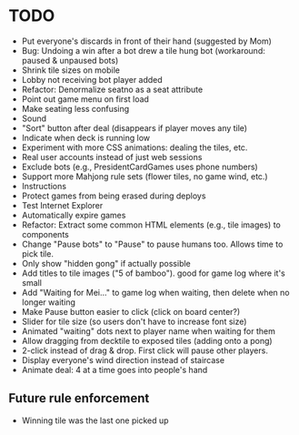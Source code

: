 # TODO

- Put everyone's discards in front of their hand (suggested by Mom)
- Bug: Undoing a win after a bot drew a tile hung bot (workaround: paused & unpaused bots)
- Shrink tile sizes on mobile
- Lobby not receiving bot player added
- Refactor: Denormalize seatno as a seat attribute
- Point out game menu on first load
- Make seating less confusing
- Sound
- "Sort" button after deal (disappears if player moves any tile)
- Indicate when deck is running low
- Experiment with more CSS animations: dealing the tiles, etc.
- Real user accounts instead of just web sessions
- Exclude bots (e.g., PresidentCardGames uses phone numbers)
- Support more Mahjong rule sets (flower tiles, no game wind, etc.)
- Instructions
- Protect games from being erased during deploys
- Test Internet Explorer
- Automatically expire games
- Refactor: Extract some common HTML elements (e.g., tile images) to components
- Change "Pause bots" to "Pause" to pause humans too. Allows time to pick tile.
- Only show "hidden gong" if actually possible
- Add titles to tile images ("5 of bamboo"). good for game log where it's small
- Add "Waiting for Mei..." to game log when waiting, then delete when no longer waiting
- Make Pause button easier to click (click on board center?)
- Slider for tile size (so users don't have to increase font size)
- Animated "waiting" dots next to player name when waiting for them
- Allow dragging from decktile to exposed tiles (adding onto a pong)
- 2-click instead of drag & drop. First click will pause other players.
- Display everyone's wind direction instead of staircase
- Animate deal: 4 at a time goes into people's hand

## Future rule enforcement
- Winning tile was the last one picked up

